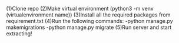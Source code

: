 (1)Clone repo
(2)Make virtual environment (python3 -m venv (virtualenvironment name))
(3)Install all the required packages from requirement.txt
(4)Run the following commands:
    -python manage.py makemigrations
    -python manage.py migrate
(5)Run server and start extracting!
